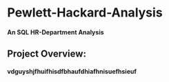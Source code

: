 # Pewlett-Hackard-Analysis

#### An SQL HR-Department Analysis
## Project Overview:

#### vdguyshjfhuifhisdfbhaufdhiafhnisuefhsieuf
